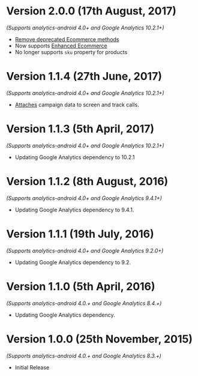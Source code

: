 Version 2.0.0 (17th August, 2017)
===============================
*(Supports analytics-android 4.0+ and Google Analytics 10.2.1+)*

  * [Remove deprecated Ecommerce methods](https://github.com/segment-integrations/analytics-android-integration-google-analytics/commit/3f54a7de6966b08cead59b23e06c4dd22e765d60)
  * Now supports [Enhanced Ecommerce](https://developers.google.com/analytics/devguides/collection/android/v4/enhanced-ecommerce)
  * No longer supports `sku` property for products

Version 1.1.4 (27th June, 2017)
===============================
*(Supports analytics-android 4.0+ and Google Analytics 10.2.1+)*

  * [Attaches](https://github.com/segment-integrations/analytics-android-integration-google-analytics/commit/88b8b62a64b13737794fc9f56a11fdf946d5f884) campaign data to screen and track calls.

Version 1.1.3 (5th April, 2017)
===============================
*(Supports analytics-android 4.0+ and Google Analytics 10.2.1+)*

  * Updating Google Analytics dependency to 10.2.1

Version 1.1.2 (8th August, 2016)
===============================
*(Supports analytics-android 4.0+ and Google Analytics 9.4.1+)*

  * Updating Google Analytics dependency to 9.4.1.

Version 1.1.1 (19th July, 2016)
===============================
*(Supports analytics-android 4.0+ and Google Analytics 9.2.0+)*

  * Updating Google Analytics dependency to 9.2.

Version 1.1.0 (5th April, 2016)
==============================
*(Supports analytics-android 4.0.+ and Google Analytics 8.4.+)*

  * Updating Google Analytics dependency.

Version 1.0.0 (25th November, 2015)
===================================
*(Supports analytics-android 4.0.+ and Google Analytics 8.3.+)*

  * Initial Release
